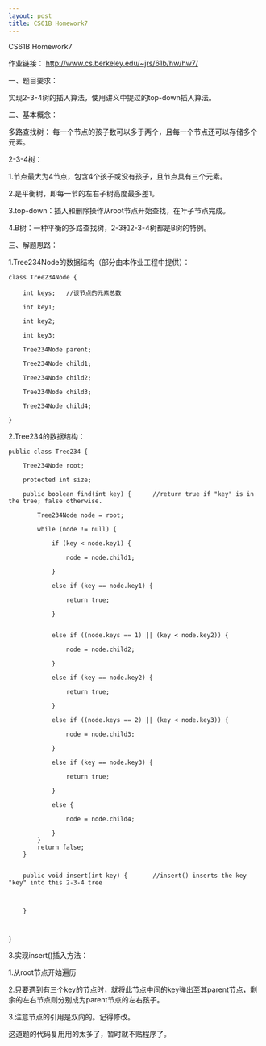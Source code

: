 ```yaml
---
layout: post
title: CS61B Homework7
---
```


CS61B Homework7




作业链接：
http://www.cs.berkeley.edu/~jrs/61b/hw/hw7/





一、题目要求：



实现2-3-4树的插入算法，使用讲义中提过的top-down插入算法。



二、基本概念：


多路查找树：
每一个节点的孩子数可以多于两个，且每一个节点还可以存储多个元素。


2-3-4树：

1.节点最大为4节点，包含4个孩子或没有孩子，且节点具有三个元素。


2.是平衡树，即每一节的左右子树高度最多差1。


3.top-down：插入和删除操作从root节点开始查找，在叶子节点完成。


4.B树：一种平衡的多路查找树，2-3和2-3-4树都是B树的特例。




三、解题思路：



1.Tree234Node的数据结构（部分由本作业工程中提供）：



	class Tree234Node {

		int keys;	//该节点的元素总数

  		int key1;

  		int key2;

  		int key3;

  		Tree234Node parent;

  		Tree234Node child1;

  		Tree234Node child2;

  		Tree234Node child3;

  		Tree234Node child4;

  	}





2.Tree234的数据结构：


	public class Tree234 {

		Tree234Node root;

		protected int size;

		public boolean find(int key) {      //return true if "key" is in the tree; false otherwise.

			Tree234Node node = root;

    		while (node != null) {

      			if (key < node.key1) {

       				node = node.child1;

      			} 

      			else if (key == node.key1) {

        			return true;

      			} 

      
     			else if ((node.keys == 1) || (key < node.key2)) {

        			node = node.child2;

      			} 

      			else if (key == node.key2) {

        			return true;

      			} 

      			else if ((node.keys == 2) || (key < node.key3)) {

        			node = node.child3;

      			} 

     		 	else if (key == node.key3) {

        			return true;

      			} 

     			else {

        			node = node.child4;

      			}
    		}
    		return false;
  		}


  		public void insert(int key) {		//insert() inserts the key "key" into this 2-3-4 tree



  		}



  	}



3.实现insert()插入方法：


1.从root节点开始遍历


2.只要遇到有三个key的节点时，就将此节点中间的key弹出至其parent节点，剩余的左右节点则分别成为parent节点的左右孩子。



3.注意节点的引用是双向的。记得修改。








这道题的代码复用用的太多了，暂时就不贴程序了。